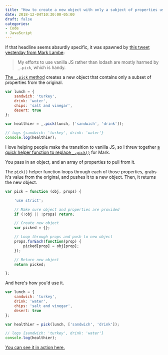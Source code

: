 ```yaml
---
title: "How to create a new object with only a subject of properties using vanilla JS"
date: 2018-12-04T10:30:00-05:00
draft: false
categories:
- Code
- JavaScript
---
```


If that headline seems absurdly specific, it was spawned by [this tweet yesterday from Mark Lambe](https://twitter.com/MarkLambe_/status/1069557290565595136):

> My efforts to use vanilla JS rather than lodash are mostly harmed by `_.pick`, which is handy.

[The `_.pick` method](https://lodash.com/docs/#pick) creates a new object that contains only a subset of properties from the original.

```js
var lunch = {
	sandwich: 'turkey',
	drink: 'water',
	chips: 'salt and vinegar',
	desert: true
};

var healthier = _.pick(lunch, ['sandwich', 'drink']);

// logs {sandwich: 'turkey', drink: 'water'}
console.log(healthier);
```

I love helping people make the transition to vanilla JS, so I threw together [a quick helper function to replace `_.pick()`](https://vanillajstoolkit.com/helpers/pick/) for Mark.

You pass in an object, and an array of properties to pull from it.

The `pick()` helper function loops through each of those properties, grabs it's value from the original, and pushes it to a new object. Then, it returns the new object.

```js
var pick = function (obj, props) {

	'use strict';

	// Make sure object and properties are provided
	if (!obj || !props) return;

	// Create new object
	var picked = {};

	// Loop through props and push to new object
	props.forEach(function(prop) {
		picked[prop] = obj[prop];
	});

	// Return new object
	return picked;

};
```

And here's how you'd use it.

```js
var lunch = {
	sandwich: 'turkey',
	drink: 'water',
	chips: 'salt and vinegar',
	desert: true
};

var healthier = pick(lunch, ['sandwich', 'drink']);

// logs {sandwich: 'turkey', drink: 'water'}
console.log(healthier);
```

[You can see it in action here.](https://codepen.io/cferdinandi/pen/MzxMeE?editors=0012)

<p data-height="265" data-theme-id="0" data-slug-hash="MzxMeE" data-default-tab="js,result" data-user="cferdinandi" data-pen-title="pick.js" class="codepen"></p>
